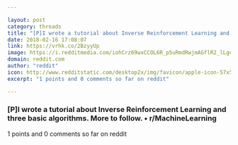```yaml
---

layout: post
category: threads
title: "[P]I wrote a tutorial about Inverse Reinforcement Learning and three basic algorithms. More to follow."
date: 2018-02-16 17:08:07
link: https://vrhk.co/2BzyyUp
image: https://i.redditmedia.com/iohCrz69wxCCOL6R_p5uRmdRwjmAGflR2_lLgu5XW7s.jpg?w=320&s=bdd390e0ca042e809707fc00eaaf1aeb
domain: reddit.com
author: "reddit"
icon: http://www.redditstatic.com/desktop2x/img/favicon/apple-icon-57x57.png
excerpt: "1 points and 0 comments so far on reddit"

---
```


### [P]I wrote a tutorial about Inverse Reinforcement Learning and three basic algorithms. More to follow. • r/MachineLearning

1 points and 0 comments so far on reddit